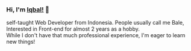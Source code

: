### Hi, I'm [Iqbal!](https://b4le.site) 👋

self-taught Web Developer from Indonesia. People usually call me Bale, Interested in Front-end for almost 2 years as a hobby.
<br>
While I don't have that much professional experience, I'm eager to learn new things!
<!--
**B4Lee/B4Lee** is a ✨ _special_ ✨ repository because its `README.md` (this file) appears on your GitHub profile
